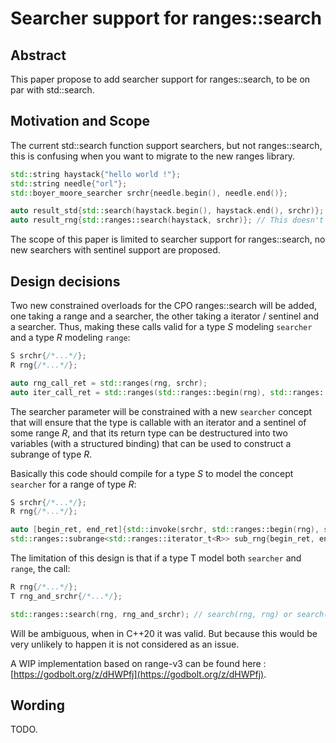 # Searcher support for ranges::search

## Abstract 

This paper propose to add searcher support for ranges::search, to be on par with std::search.

## Motivation and Scope

The current std::search function support searchers, but not ranges::search, this is confusing when you want to migrate to the new ranges library.

```cpp
std::string haystack{"hello world !"};
std::string needle{"orl"};
std::boyer_moore_searcher srchr{needle.begin(), needle.end()};

auto result_std{std::search(haystack.begin(), haystack.end(), srchr)}; // This works
auto result_rng{std::ranges::search(haystack, srchr)}; // This doesn't work in C++20
```

The scope of this paper is limited to searcher support for ranges::search, no new searchers with sentinel support are proposed.

## Design decisions

Two new constrained overloads for the CPO ranges::search will be added, one taking a range and a searcher, the other taking a iterator / sentinel and a searcher. Thus, making these calls valid for a type *S* modeling `searcher` and a type *R* modeling `range`:

```cpp
S srchr{/*...*/};
R rng{/*...*/};

auto rng_call_ret = std::ranges(rng, srchr);
auto iter_call_ret = std::ranges(std::ranges::begin(rng), std::ranges::end(rng), srchr);
```

The searcher parameter will be constrained with a new `searcher` concept that will ensure that the type is callable with an iterator and a sentinel of some range *R*, and that its return type can be destructured into two variables (with a structured binding) that can be used to construct a subrange of type *R*.

Basically this code should compile for a type *S* to model the concept `searcher` for a range of type *R*:

```cpp
S srchr{/*...*/};
R rng{/*...*/};

auto [begin_ret, end_ret]{std::invoke(srchr, std::ranges::begin(rng), std::ranges::end(rng))};
std::ranges::subrange<std::ranges::iterator_t<R>> sub_rng{begin_ret, end_ret};
```

The limitation of this design is that if a type T model both `searcher` and `range`, the call:

```cpp
R rng{/*...*/};
T rng_and_srchr{/*...*/};

std::ranges::search(rng, rng_and_srchr); // search(rng, rng) or search(rng, srchr) ?
```

Will be ambiguous, when in C++20 it was valid. But because this would be very unlikely to happen it is not considered as an issue.

A WIP implementation based on range-v3 can be found here : [https://godbolt.org/z/dHWPfj](https://godbolt.org/z/dHWPfj).

## Wording

TODO.
